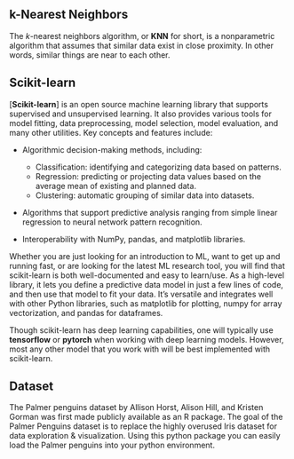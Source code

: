 ## k-Nearest Neighbors  
The $k$-nearest neighbors algorithm, or **KNN** for short, is a nonparametric algorithm that assumes that similar data exist in close proximity. In other words, similar things are near to each other.   
## Scikit-learn  
[**Scikit-learn**] is an open source machine learning library that supports supervised and unsupervised learning. It also provides various tools for model fitting, data preprocessing, model selection, model evaluation, and many other utilities. Key concepts and features include:  

* Algorithmic decision-making methods, including:  
    - Classification: identifying and categorizing data based on patterns.  
    - Regression: predicting or projecting data values based on the average mean of existing and planned data.  
    - Clustering: automatic grouping of similar data into datasets.  


* Algorithms that support predictive analysis ranging from simple linear regression to neural network pattern recognition.  


* Interoperability with NumPy, pandas, and matplotlib libraries.  

Whether you are just looking for an introduction to ML, want to get up and running fast, or are looking for the latest ML research tool, you will find that scikit-learn is both well-documented and easy to learn/use. As a high-level library, it lets you define a predictive data model in just a few lines of code, and then use that model to fit your data. It’s versatile and integrates well with other Python libraries, such as matplotlib for plotting, numpy for array vectorization, and pandas for dataframes.    

Though scikit-learn has deep learning capabilities, one will typically use **tensorflow** or **pytorch** when working with deep learning models. However, most any other model that you work with will be best implemented with scikit-learn.   
## Dataset  
The Palmer penguins dataset by Allison Horst, Alison Hill, and Kristen Gorman was first made publicly available as an R package. The goal of the Palmer Penguins dataset is to replace the highly overused Iris dataset for data exploration & visualization. Using this python package you can easily load the Palmer penguins into your python environment.  
